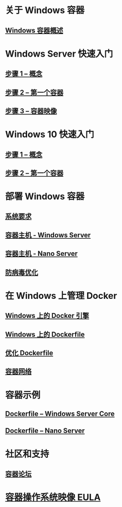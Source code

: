 # 关于 Windows 容器
## [Windows 容器概述](about/about_overview.md)

# Windows Server 快速入门
## [步骤 1 – 概念](quick_start/quick_start.md)
## [步骤 2 – 第一个容器](quick_start/quick_start_windows_server.md)
## [步骤 3 – 容器映像](quick_start/quick_start_images.md)

# Windows 10 快速入门
## [步骤 1 – 概念](quick_start/quick_start.md)
## [步骤 2 – 第一个容器](quick_start/quick_start_windows_10.md)

# 部署 Windows 容器
## [系统要求](deployment/system_requirements.md)
## [容器主机 - Windows Server](deployment/deployment.md)
## [容器主机 - Nano Server](deployment/deployment_nano.md)
## [防病毒优化](https://msdn.microsoft.com/en-us/windows/hardware/drivers/ifs/anti-virus-optimization-for-windows-containers)

# 在 Windows 上管理 Docker
## [Windows 上的 Docker 引擎](docker/configure_docker_daemon.md)
## [Windows 上的 Dockerfile](docker/manage_windows_dockerfile.md)
## [优化 Dockerfile](docker/optimize_windows_dockerfile.md)
## [容器网络](management/container_networking.md)

# 容器示例
## [Dockerfile – Windows Server Core](https://github.com/Microsoft/Virtualization-Documentation/tree/master/windows-container-samples/windowsservercore)
## [Dockerfile – Nano Server](https://github.com/Microsoft/Virtualization-Documentation/tree/master/windows-container-samples/nanoserver)

# 社区和支持
## [容器论坛](https://social.msdn.microsoft.com/Forums/en-US/home?forum=windowscontainers)

# [容器操作系统映像 EULA](Images_EULA.md)


<!--HONumber=Sep16_HO4-->


